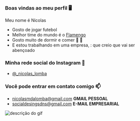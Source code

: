 ### Boas vindas  ao meu perfil 🖥️
  
  Meu nome é Nicolas

- Gosto de jogar futebol
- Melhor time do mundo é o [Flamengo](https://www.youtube.com/watch?v=vpdFip3Es0o)
- Gosto muito de dormir e comer 🛌 🍔
- E estou trabalhando em uma empresa, : que creio que vai ser abençoado

### Minha rede social do Instagram 📱

- [@_nicolas_lomba](https://www.instagram.com/@_nicolas_lomba)

### Você pode entrar em contato comigo 📫

- nicolasmdalomba@gmail.com **GMAIL PESSOAL**
- socialdesingsdns@gmail.com **E-MAIL EMPRESARIAL**

![descrição do gif](https://media.giphy.com/media/fYShkq3n7c7LeQxodc/giphy.gif)
